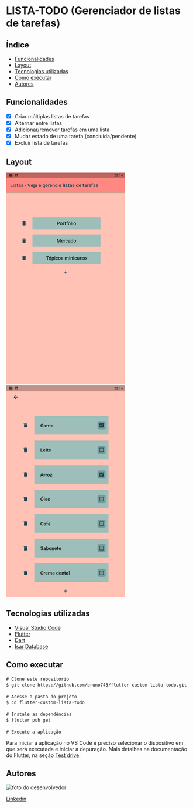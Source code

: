 # LISTA-TODO (Gerenciador de listas de tarefas)

## Índice

- <a href="#funcionalidades" >Funcionalidades</a>
- <a href="layout">Layout</a>
- <a href="#tecnologias-utilizadas" >Tecnologias utilizadas</a>
- <a href="como-executar">Como executar</a>
- <a href="autores">Autores</a>

## Funcionalidades

- [x] Criar múltiplas listas de tarefas
- [x] Alternar entre listas
- [x] Adicionar/remover tarefas em uma lista
- [x] Mudar estado de uma tarefa (concluída/pendente)
- [x] Excluir lista de tarefas

## Layout

![tela1](./layout/tela1.png)
![tela2](./layout/tela2.png)

## Tecnologias utilizadas

- [Visual Studio Code](https://code.visualstudio.com/)
- [Flutter](https://docs.flutter.dev/)
- [Dart](https://dart.dev/guides)
- [Isar Database](https://isar.dev/)

## Como executar

```
# Clone este repositório
$ git clone https://github.com/bruno743/flutter-custom-lista-todo.git

# Acesse a pasta do projeto
$ cd flutter-custom-lista-todo

# Instale as dependências
$ flutter pub get

# Execute a aplicação
```
Para iniciar a aplicação no VS Code é preciso selecionar o dispositivo em que será executada e iniciar a depuração. Mais detalhes na documentação do Flutter, na seção [Test drive](https://docs.flutter.dev/get-started/test-drive).

## Autores

<img style="width:300px" src="https://avatars.githubusercontent.com/u/57687873?v=4" alt="foto do desenvolvedor" >

[Linkedin](https://www.linkedin.com/in/bruno-felipe-608a85219/)
